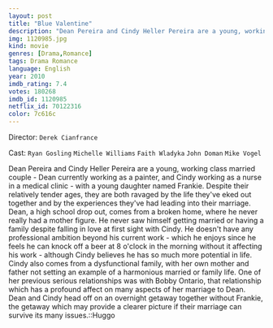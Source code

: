 ```yaml
---
layout: post
title: "Blue Valentine"
description: "Dean Pereira and Cindy Heller Pereira are a young, working class married couple - Dean currently working as a painter, and Cindy working as a nurse in a medical clinic - with a young daughter named Frankie. Despite their relatively tender ages, they are both ravaged by the life they've eked out together and by the experiences they've had leading into their marriage. Dean, a high school drop out, comes from a broken home, where he never really had a mother figure. He never saw himself getting married or having a family despite falling .."
img: 1120985.jpg
kind: movie
genres: [Drama,Romance]
tags: Drama Romance 
language: English
year: 2010
imdb_rating: 7.4
votes: 180268
imdb_id: 1120985
netflix_id: 70122316
color: 7c616c
---
```

Director: `Derek Cianfrance`  

Cast: `Ryan Gosling` `Michelle Williams` `Faith Wladyka` `John Doman` `Mike Vogel` 

Dean Pereira and Cindy Heller Pereira are a young, working class married couple - Dean currently working as a painter, and Cindy working as a nurse in a medical clinic - with a young daughter named Frankie. Despite their relatively tender ages, they are both ravaged by the life they've eked out together and by the experiences they've had leading into their marriage. Dean, a high school drop out, comes from a broken home, where he never really had a mother figure. He never saw himself getting married or having a family despite falling in love at first sight with Cindy. He doesn't have any professional ambition beyond his current work - which he enjoys since he feels he can knock off a beer at 8 o'clock in the morning without it affecting his work - although Cindy believes he has so much more potential in life. Cindy also comes from a dysfunctional family, with her own mother and father not setting an example of a harmonious married or family life. One of her previous serious relationships was with Bobby Ontario, that relationship which has a profound affect on many aspects of her marriage to Dean. Dean and Cindy head off on an overnight getaway together without Frankie, the getaway which may provide a clearer picture if their marriage can survive its many issues.::Huggo